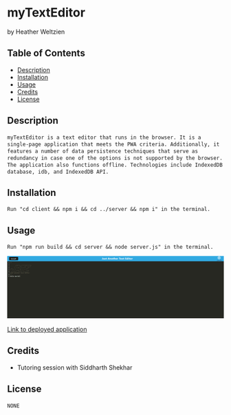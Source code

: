 # myTextEditor
by Heather Weltzien

## Table of Contents
* [Description](#description)
* [Installation](#installation)
* [Usage](#usage)
* [Credits](#credits)
* [License](#license)
    
## Description
    myTextEditor is a text editor that runs in the browser. It is a single-page application that meets the PWA criteria. Additionally, it features a number of data persistence techniques that serve as redundancy in case one of the options is not supported by the browser. The application also functions offline. Technologies include IndexedDB database, idb, and IndexedDB API. 

## Installation
    Run "cd client && npm i && cd ../server && npm i" in the terminal.
    
## Usage
    Run "npm run build && cd server && node server.js" in the terminal. 

<img src= "./client/src/images/screenshot.png" alt="screenshot">

<a href="https://mytexteditor-7oe4.onrender.com/" target="_blank">Link to deployed application</a>



    
## Credits
<ul>    
    <li>Tutoring session with Siddharth Shekhar</li>
   
</ul>    

## License
    NONE